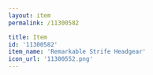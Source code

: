 ```yaml
---
layout: item
permalink: /11300582

title: Item
id: '11300582'
item_name: 'Remarkable Strife Headgear'
icon_url: '11300552.png'
---
```

